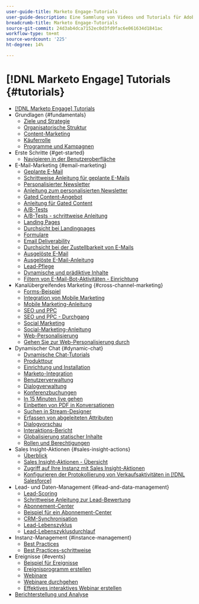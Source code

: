 ```yaml
---
user-guide-title: Marketo Engage-Tutorials
user-guide-description: Eine Sammlung von Videos und Tutorials für Adobe Marketo Engage.
breadcrumb-title: Marketo Engage-Tutorials
source-git-commit: 24d3ab4dca7152ec0d3fd9fac6e061634d1841ac
workflow-type: tm+mt
source-wordcount: '225'
ht-degree: 14%

---
```



# [!DNL Marketo Engage] Tutorials {#tutorials}

+ [[!DNL Marketo Engage] Tutorials](overview.md)
+ Grundlagen {#fundamentals}
   + [Ziele und Strategie](/help/fundamentals/goals-and-strategy-learn.md)
   + [Organisatorische Struktur](/help/fundamentals/organizational-structure-learn.md)
   + [Content-Marketing](/help/fundamentals/content-marketing-learn.md)
   + [Käuferrolle](/help/fundamentals/buyer-personas-learn.md)
   + [Programme und Kampagnen](/help/fundamentals/programs-and-campaigns.md)
+ Erste Schritte {#get-started}
   + [Navigieren in der Benutzeroberfläche](/help/get-started/ui-navigation.md)
+ E-Mail-Marketing {#email-marketing}
   + [Geplante E-Mail](/help/email-marketing/scheduled-email-learn.md)
   + [Schrittweise Anleitung für geplante E-Mails](/help/email-marketing/scheduled-email-watch.md)
   + [Personalisierter Newsletter](/help/email-marketing/personalized-newsletter-learn.md)
   + [Anleitung zum personalisierten Newsletter](/help/email-marketing/personalized-newsletter-watch.md)
   + [Gated Content-Angebot](/help/email-marketing/gated-content-offer-learn.md)
   + [Anleitung für Gated Content](/help/email-marketing/gated-content-offer-watch.md)
   + [A/B-Tests](/help/email-marketing/ab-testing-learn.md)
   + [A/B-Tests - schrittweise Anleitung](/help/email-marketing/ab-testing-watch.md)
   + [Landing Pages ](/help/email-marketing/landing-pages-learn.md)
   + [Durchsicht bei Landingpages](/help/email-marketing/landing-pages-watch.md)
   + [Formulare](/help/email-marketing/forms-learn.md)
   + [Email Deliverability](/help/email-marketing/email-deliverability-learn.md)
   + [Durchsicht bei der Zustellbarkeit von E-Mails](/help/email-marketing/email-deliverability-watch.md)
   + [Ausgelöste E-Mail](/help/email-marketing/triggered-email-learn.md)
   + [Ausgelöste E-Mail-Anleitung](/help/email-marketing/triggered-email-watch.md)
   + [Lead-Pflege](/help/email-marketing/lead-nuturing-learn.md)
   + [Dynamische und prädiktive Inhalte](/help/email-marketing/dynamic-and-predictive-content-learn.md)
   + [Filtern von E-Mail-Bot-Aktivitäten - Einrichtung](/help/filtering-email-bot-activities/setup.md)
+ Kanalübergreifendes Marketing {#cross-channel-marketing}
   + [Forms-Beispiel](/help/email-marketing/forms-watch.md)
   + [Integration von Mobile Marketing](/help/cross-channel-marketing/mobile-marketing-learn.md)
   + [Mobile Marketing-Anleitung](/help/cross-channel-marketing/mobile-marketing-watch.md)
   + [SEO und PPC](/help/cross-channel-marketing/seo-and-ppc-learn.md)
   + [SEO und PPC - Durchgang](/help/cross-channel-marketing/seo-and-ppc-watch.md)
   + [Social Marketing](/help/cross-channel-marketing/social-marketing-learn.md)
   + [Social-Marketing-Anleitung](/help/cross-channel-marketing/social-marketing-watch.md)
   + [Web-Personalisierung](/help/cross-channel-marketing/web-personalization-learn.md)
   + [Gehen Sie zur Web-Personalisierung durch](/help/cross-channel-marketing/web-personalization-watch.md)
+ Dynamischer Chat {#dynamic-chat}
   + [Dynamische Chat-Tutorials](/help/dynamic-chat/dynamic-chat-overview.md)
   + [Produkttour](/help/dynamic-chat/product-tour.md)
   + [Einrichtung und Installation](/help/dynamic-chat/setup.md)
   + [Marketo-Integration](/help/dynamic-chat/marketo-integration.md)
   + [Benutzerverwaltung](/help/dynamic-chat/user-management.md)
   + [Dialogverwaltung](/help/dynamic-chat/dialogue-management.md)
   + [Konferenzbuchungen](/help/dynamic-chat/meeting-booking.md)
   + [In 15 Minuten live gehen](/help/dynamic-chat/go-live-in-15-minutes.md)
   + [Einbetten von PDF in Konversationen](/help/dynamic-chat/document-cloud-integration.md)
   + [Suchen in Stream-Designer](/help/dynamic-chat/search-in-stream-designer.md)
   + [Erfassen von abgeleiteten Attributen](/help/dynamic-chat/capture-inferred-attributes.md)
   + [Dialogvorschau](/help/dynamic-chat/dialogue-preview.md)
   + [Interaktions-Bericht](/help/dynamic-chat/engagement-report.md)
   + [Globalisierung statischer Inhalte](/help/dynamic-chat/globalization-of-static-content.md)
   + [Rollen und Berechtigungen](/help/dynamic-chat/roles-and-permissions.md)
+ Sales Insight-Aktionen {#sales-insight-actions}
   + [Überblick](/help/sales-insight-actions/overview.md)
   + [Sales Insight-Aktionen - Übersicht](/help/sales-insight-actions/sales-insight-actions-overview.md)
   + [Zugriff auf Ihre Instanz mit Sales Insight-Aktionen](/help/sales-insight-actions/accessing-your-sales-insight-actions-instance.md)
   + [Konfigurieren der Protokollierung von Verkaufsaktivitäten in [!DNL Salesforce]](/help/sales-insight-actions/configure-sales-activity-logging-to-salesforce.md)
+ Lead- und Daten-Management {#lead-and-data-management}
   + [Lead-Scoring](/help/lead-and-data-management/lead-scoring-learn.md)
   + [Schrittweise Anleitung zur Lead-Bewertung](/help/lead-and-data-management/lead-scoring-watch.md)
   + [Abonnement-Center](/help/lead-and-data-management/subscription-center-learn.md)
   + [Beispiel für ein Abonnement-Center](/help/lead-and-data-management/subscription-center-watch.md)
   + [CRM-Synchronisation](/help/lead-and-data-management/crm-sync-learn.md)
   + [Lead-Lebenszyklus](/help/lead-and-data-management/lead-lifecycle-learn.md)
   + [Lead-Lebenszyklusdurchlauf](/help/lead-and-data-management/lead-lifecycle-watch.md)
+ Instanz-Management {#instance-management}
   + [Best Practices](/help/instance-management/best-practice-learn.md)
   + [Best Practices-schrittweise](/help/instance-management/best-practice-watch.md)
+ Ereignisse {#events}
   + [Beispiel für Ereignisse](/help/events/events-watch.md)
   + [Ereignisprogramm erstellen](/help/events/events-learn.md)
   + [Webinare](/help/events/webinar-learn.md)
   + [Webinare durchgehen](/help/events/webinar-watch.md)
   + [Effektives interaktives Webinar erstellen](/help/events/design-an-effective-interactive-webinar.md)
+ [Berichterstellung und Analyse](/help/reporting/reporting-and-analytics.md)
